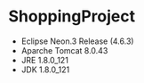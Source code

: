 # ShoppingProject


- Eclipse Neon.3 Release (4.6.3)
- Aparche Tomcat 8.0.43
- JRE 1.8.0_121
- JDK 1.8.0_121
